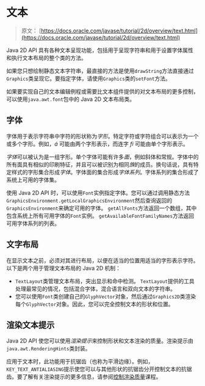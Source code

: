 # 文本

> 原文： [https://docs.oracle.com/javase/tutorial/2d/overview/text.html](https://docs.oracle.com/javase/tutorial/2d/overview/text.html)

Java 2D API 具有各种文本呈现功能，包括用于呈现字符串和用于设置字体属性和执行文本布局的整个类的方法。

如果您只想绘制静态文本字符串，最直接的方法是使用`drawString`方法直接通过`Graphics`类呈现它。要指定字体，请使用`Graphics`类的`setFont`方法。

如果要实现自己的文本编辑例程或需要比文本组件提供的对文本布局的更多控制，可以使用`java.awt.font`包中的 Java 2D 文本布局类。

## 字体

字体用于表示字符串中字符的形状称为*字形*。特定字符或字符组合可以表示为一个或多个字形。例如，_á_ 可能由两个字形表示，而连字 _fi_ 可能由单个字形表示。

*字体*可以被认为是一组字形。单个字体可能有许多*面*，例如斜体和常规。字体中的所有面具有相似的印刷特征，并且可以被识别为相同*族*的成员。换句话说，具有特定样式的字形集合形成*字体*。字体面的集合形成*字体系列*。字体系列的集合形成了系统上可用的字体集。

使用 Java 2D API 时，可以使用`Font`实例指定字体。您可以通过调用静态方法`GraphicsEnvironment.getLocalGraphicsEnvironment`然后查询返回的`GraphicsEnvironment`来确定可用的字体。 `getAllFonts`方法返回一个数组，其中包含系统上所有可用字体的`Font`实例。 `getAvailableFontFamilyNames`方法返回可用字体系列的列表。

## 文字布局

在显示文本之前，必须对其进行布局，以便在适当的位置用适当的字形表示字符。以下是两个用于管理文本布局的 Java 2D 机制：

*   `TextLayout`类管理文本布局，突出显示和命中检测。 `TextLayout`提供的工具处理最常见的情况，包括混合字体，混合语言和双向文本的字符串。
*   您可以使用`Font`类创建自己的`GlyphVector`对象，然后通过`Graphics2D`类渲染每个`GlyphVector`对象。因此，您可以完全控制文本的形状和位置。

## 渲染文本提示

Java 2D API 使您可以使用*渲染提示*来控制形状和文本渲染的质量。渲染提示由`java.awt.RenderingHints`类封装。

应用于文本时，此功能用于抗锯齿（也称为平滑边缘）。例如，`KEY_TEXT_ANTIALIASING`提示使您可以与其他形状的抗锯齿分开控制文本的抗锯齿。要了解有关渲染提示的更多信息，请参阅[控制渲染质量](../advanced/quality.html)课程。